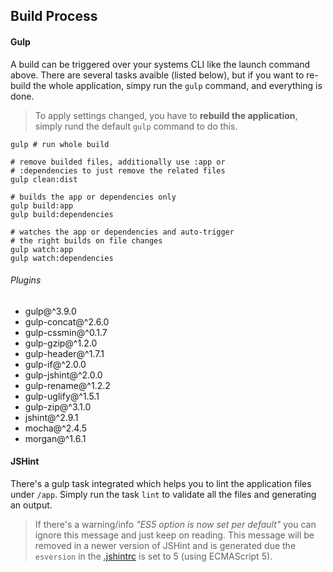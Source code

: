 ## Build Process

#### Gulp
A build can be triggered over your systems CLI like the launch command above. There are several tasks avaible (listed below), but if you want to re-build the whole application, simpy run the <code>gulp</code> command, and everything is done.

> To apply settings changed, you have to **rebuild the application**, simply rund the default <code>gulp</code> command to do this.

    gulp # run whole build

    # remove builded files, additionally use :app or
    # :dependencies to just remove the related files
    gulp clean:dist

    # builds the app or dependencies only
    gulp build:app
    gulp build:dependencies

    # watches the app or dependencies and auto-trigger
    # the right builds on file changes
    gulp watch:app
    gulp watch:dependencies

###### Plugins
* gulp@^3.9.0
* gulp-concat@^2.6.0
* gulp-cssmin@^0.1.7
* gulp-gzip@^1.2.0
* gulp-header@^1.7.1
* gulp-if@^2.0.0
* gulp-jshint@^2.0.0
* gulp-rename@^1.2.2
* gulp-uglify@^1.5.1
* gulp-zip@^3.1.0
* jshint@^2.9.1
* mocha@^2.4.5
* morgan@^1.6.1

#### JSHint
There's a gulp task integrated which helps you to lint the application files under <code>/app</code>. Simply
run the task <code>lint</code> to validate all the files and generating an output.

> If there's a warning/info *"ES5 option is now set per default"* you can ignore this message
and just keep on reading. This message will be removed in a newer version of JSHint and is generated
due the <code>esversion</code> in the [.jshintrc](https://github.com/janbiasi/pixel-run/blob/master/.jshintrc) is set to 5 (using ECMAScript 5).
